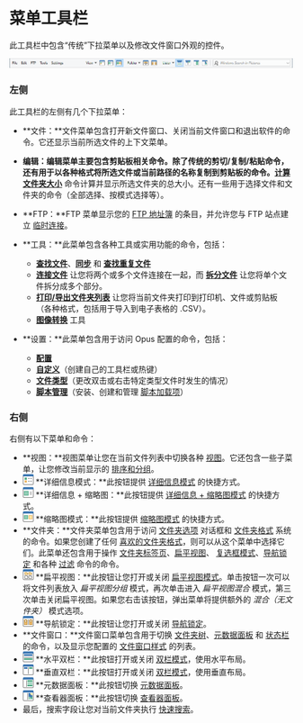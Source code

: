 # 菜单工具栏

此工具栏中包含“传统”下拉菜单以及修改文件窗口外观的控件。

![](/Manual/images/media/13/menu_toolbar.png)

### 左侧

此工具栏的左侧有几个下拉菜单：

- **文件：**文件菜单包含打开新文件窗口、关闭当前文件窗口和退出软件的命令。它还显示当前所选文件的上下文菜单。
- **编辑：**编辑菜单主要包含剪贴板相关命令。除了传统的剪切/复制/粘贴命令，还有用于以各种格式将所选文件或当前路径的名称复制到剪贴板的命令。**[计算文件夹大小](/Manual/basic_concepts/folder_sizes.zh.md)** 命令计算并显示所选文件夹的总大小。还有一些用于选择文件和文件夹的命令（全部选择、按模式选择等）。
- **FTP：**FTP 菜单显示您的 [FTP 地址簿](/Manual/ftp/ftp_address_book/README.zh.md) 的条目，并允许您与 FTP 站点建立 [临时连接](/Manual/ftp/ftp_connect.zh.md)。
- **工具：**此菜单包含各种工具或实用功能的命令，包括：
  - **[查找文件](/Manual/basic_concepts/searching_and_filtering/find_files/README.zh.md)**、**[同步](/Manual/file_operations/copying_moving_and_deleting_files/copying_updated_files/synchronize.zh.md)** 和 **[查找重复文件](/Manual/additional_functionality/duplicate_file_finder.zh.md)**
  - **[连接文件](/Manual/additional_functionality/joining_files.zh.md)** 让您将两个或多个文件连接在一起，而 **[拆分文件](/Manual/additional_functionality/splitting_files.zh.md)** 让您将单个文件拆分成多个部分。
  - **[打印/导出文件夹列表](/Manual/additional_functionality/print_folder.zh.md)** 让您将当前文件夹打印到打印机、文件或剪贴板（各种格式，包括用于导入到电子表格的 .CSV）。
  - **[图像转换](/Manual/additional_functionality/image_conversion/README.zh.md)** 工具

- **设置：**此菜单包含用于访问 Opus 配置的命令，包括：
  - **[配置](/Manual/preferences/README.zh.md)**
  - **[自定义](/Manual/customize/README.zh.md)**（创建自己的工具栏或热键）
  - **[文件类型](/Manual/file_types/README.zh.md)**（更改双击或右击特定类型文件时发生的情况）
  - **[脚本管理](/Manual/scripting/script_management/README.zh.md)**（安装、创建和管理 [脚本加载项](/Manual/scripting/script_add-ins/README.zh.md)）

### 右侧

右侧有以下菜单和命令：

- **视图：**视图菜单让您在当前文件列表中切换各种 [视图](../../view_modes.zh.md)。它还包含一些子菜单，让您修改当前显示的 [排序和分组](/Manual/basic_concepts/sorting_and_grouping/README.zh.md)。
- ![](/Manual/images/media/13/detailsbutton.png) **详细信息模式：**此按钮提供 [详细信息模式](../../view_modes.zh.md) 的快捷方式。
- ![](/Manual/images/media/13/thumbtailsbutton.png) **详细信息 + 缩略图：**此按钮提供 [详细信息 + 缩略图模式](../../view_modes.zh.md) 的快捷方式。
- ![](/Manual/images/media/13/thumbnailsbutton.png) **缩略图模式：**此按钮提供 [缩略图模式](../../view_modes.zh.md) 的快捷方式。
- **文件夹：**文件夹菜单包含用于访问 [文件夹选项](/Manual/basic_concepts/folder_options/README.zh.md) 对话框和 [文件夹格式](/Manual/basic_concepts/folder_options/folder_formats.zh.md) 系统的命令。如果您创建了任何 [喜欢的文件夹格式](/Manual/preferences/preferences_categories/folders/folder_formats/README.zh.md)，则可以从这个菜单中选择它们。此菜单还包含用于操作 [文件夹标签页](../../tabs/README.zh.md)、[扁平视图](/Manual/basic_concepts/flat_view.zh.md)、 [复选框模式](/Manual/basic_concepts/selecting_files/selecting_with_the_mouse_and_keyboard/checkbox_mode.zh.md)、[导航锁定](../../dual_display/navigation_lock.zh.md) 和各种 [过滤](/Manual/basic_concepts/searching_and_filtering/README.zh.md) 命令的命令。
- ![](/Manual/images/media/13/flatviewbutton.png) **扁平视图：**此按钮让您打开或关闭 [扁平视图模式](/Manual/basic_concepts/flat_view.zh.md)。单击按钮一次可以将文件列表放入 *扁平视图分组* 模式，再次单击进入 *扁平视图混合* 模式，第三次单击关闭扁平视图。如果您右击该按钮，弹出菜单将提供额外的 *混合（无文件夹）* 模式选项。
- ![](/Manual/images/media/13/navlock_button.png) **导航锁定：**此按钮让您打开或关闭 [导航锁定](../../dual_display/navigation_lock.zh.md)。
- **文件窗口：**文件窗口菜单包含用于切换 [文件夹树](../../navigation/folder_tree.zh.md)、[元数据面板](../../metadata_pane.zh.md) 和 [状态栏](../../status_bar.zh.md) 的命令，以及显示您配置的 [文件窗口样式](../../styles.zh.md) 的列表。
- ![](/Manual/images/media/13/dual_button_h.png) **水平双栏：**此按钮打开或关闭 [双栏模式](../../dual_display/README.zh.md)，使用水平布局。
- ![](/Manual/images/media/13/dual_button.png) **垂直双栏：**此按钮打开或关闭 [双栏模式](../../dual_display/README.zh.md)，使用垂直布局。
- ![](/Manual/images/media/13/metapane_button.png) **元数据面板：**此按钮切换 [元数据面板](../../metadata_pane.zh.md)。
- ![](/Manual/images/media/13/menu_toolbar_-_viewer_pane.png) **查看器面板：**此按钮切换 [查看器面板](../../viewer_pane.zh.md)。
- 最后，搜索字段让您对当前文件夹执行 [快速搜索](/Manual/basic_concepts/searching_and_filtering/windows_search.zh.md)。